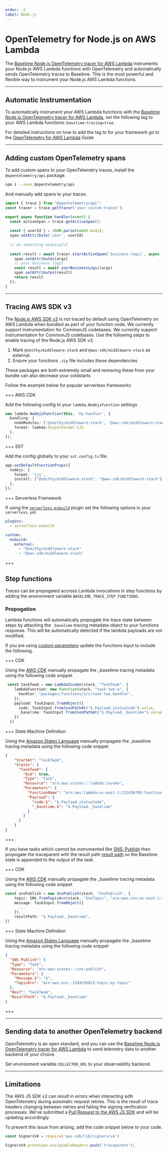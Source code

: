 ```yaml
---
order: -3
label: Node.js
---
```


# OpenTelemetry for Node.js on AWS Lambda

The [Baselime Node.js OpenTelemetry tracer for AWS Lambda](https://github.com/Baselime/lambda-node-opentelemetry) instruments your Node.js AWS Lambda functions with OpenTelemetry and automatically sends OpenTelemetry traces to Baselime. This is the most powerful and flexible way to instrument your Node.js AWS Lambda functions.

---

## Automatic Instrumentation

To automatically instrument your AWS Lambda functions with the [Baselime Node.js OpenTelemetry tracer for AWS Lambda](https://github.com/Baselime/lambda-node-opentelemetry), set the following tag to your AWS Lambda functions: `baselime:tracing=true`.


For detailed instructions on how to add the tag to for your framework go to the [OpenTelemetry for AWS Lambda](./index.md) Guide

---

## Adding custom OpenTelemetry spans

To add custom spans to your OpenTelemetry traces, install the `@opentelemetry/api` package.

```bash
npm i --save @opentelemetry/api
```

And manually add spans to your traces.

```javascript #
import { trace } from "@opentelemetry/api";
const tracer = trace.getTracer('your-custom-traces');

export async function handler(event) {
  const activeSpan = trace.getActiveSpan();
  
  const { userId } = JSON.parse(event.body);
  span.setAttribute('user', userId)
  
  // do something meaningful
  
  const result = await tracer.startActiveSpan(`business-logic`, async (span) => {
    span.setAttributes(args)
    // your business logic
    const result = await yourBusinessLogic(args)
    span.setAttributes(result)
    return result
  });
}

```

---

## Tracing AWS SDK v3

The [Node.js AWS SDK v3]([link](https://docs.aws.amazon.com/AWSJavaScriptSDK/v3/latest/)) is not traced by default using OpenTelemetry on AWS Lambda when bundled as part of your function code. We currently support instrumentation for CommonJS codebases. We currently support instrumentation for  CommonJS codebases. Use the following steps to enable tracing of the Node.js AWS SDK v3.

1. Mark `@smithy/middleware-stack` and `@aws-sdk/middleware-stack` as external.
2. Ensure your functions `.zip` file includes these dependencies

These packages are both extremely small and removing these from your bundle can also decrease your coldstarts

Follow the example below for popular serverless frameworks

+++ AWS CDK

Add the following config to your `lambda.NodejsFunction` settings

```typescript #
new lambda.NodejsFunction(this, 'my-handler', {
  bundling: {
    nodeModules: ['@smithy/middleware-stack', '@aws-sdk/middleware-stack'],
    format: lambda.OutputFormat.CJS
  },
});
```

+++ SST

Add the config globally to your `sst.config.ts` file.

```typescript #
app.setDefaultFunctionProps({
  nodejs: {
    format: 'cjs',
    install: ["@smithy/middleware-stack", "@aws-sdk/middleware-stack"]
  },
});
```

+++ Serverless Framework

If using the [`serverless-esbuild`]() plugin set the following options in your `serverless.yml`

```yaml #
plugins:
  - serverless-esbuild

custom:
  esbuild:
    external:
      - "@smithy/middleware-stack"
      - "@aws-sdk/middleware-stack"
```
+++

## Step functions

Traces can be propogated accross Lambda invocations in step functions by adding the environment variable `BASELIME_TRACE_STEP_FUNCTIONS`.

### Propogation

Lambda functions will automatically propogate the trace state between steps by attaching the `_baselime` tracing metadata object to your functions response. This will be automatically detected if the lambda payloads are not modified.

If you are using [custom parameters](https://docs.aws.amazon.com/step-functions/latest/dg/input-output-inputpath-params.html) update the functions input to include the following.

+++ CDK

Using the [AWS CDK](https://aws.amazon.com/cdk/) manually propagate the _baselime tracing metadata using the following code snippet

```ts #
 const taskTwoA = new LambdaInvoke(stack, "TaskTwoA", {
    lambdaFunction: new Function(stack, "task-two-a", {
      handler: "packages/functions/src/task-two.handler",
    }),
    payload: TaskInput.fromObject({
      code: TaskInput.fromJsonPathAt("$.Payload.statusCode").value,
      _baselime: TaskInput.fromJsonPathAt("$.Payload._baselime").value
    })
  })
```
+++ State Machine Definition

Using the [Amazon States Language](https://docs.aws.amazon.com/step-functions/latest/dg/concepts-amazon-states-language.html) manually propagate the _baselime tracing metadata using the following code snippet

```json #
{
    "StartAt": "TaskTwoA",
    "States": {
      "TaskTwoA": {
        "End": true,
        "Type": "Task",
        "Resource": "arn:aws:states:::lambda:invoke",
        "Parameters": {
          "FunctionName": "arn:aws:lambda:us-east-1:123456789:function:prod-state-machine-lambda-time",
          "Payload": {
            "code.$": "$.Payload.statusCode",
            "_baselime.$": "$.Payload._baselime"
          }
        }
      }
    }
}
```
+++

If you have tasks which cannot be instrumented like [SNS: Publish](https://docs.aws.amazon.com/step-functions/latest/dg/connect-sns.html) then propogate the traceparent with the result path [result path](https://docs.aws.amazon.com/step-functions/latest/dg/input-output-resultpath.html) so the Baselime state is appended to the output of the task.


+++ CDK

Using the [AWS CDK](https://aws.amazon.com/cdk/) manually propagate the _baselime tracing metadata using the following code snippet

```ts #
const snsPublish = new SnsPublish(stack, "SnsPublish", {
    topic: SNS.fromTopicArn(stack, "SnsTopic", "arn:aws:sns:us-east-1:123456789012:MyTopic"),
    message: TaskInput.fromObject({
      ...
    }),
    resultPath: "$.Payload._baselime",
})
```

+++ State Machine Definition

Using the [Amazon States Language](https://docs.aws.amazon.com/step-functions/latest/dg/concepts-amazon-states-language.html) manually propagate the _baselime tracing metadata using the following code snippet

```json #
{
  "SNS Publish": {
  "Type": "Task",
  "Resource": "arn:aws:states:::sns:publish",
  "Parameters": {
    "Message.$": "$",
    "TopicArn": "arn:aws:sns::1249256823:topic:my-topic"
  },
  "Next": "TaskTwoA",
  "ResultPath": "$.Payload._baselime"
}
```
+++

---

## Sending data to another OpenTelemetry backend

OpenTelemetry is an open standard, and you can use the [Baselime Node.js OpenTelemetry tracer for AWS Lambda](https://github.com/Baselime/lambda-node-opentelemetry) to send telemetry data to another backend of your choice.

Set environment variable `COLLECTOR_URL` to your observability backend.

---

## Limitations


The AWS JS SDK v2 can result in errors when interacting with OpenTelemetry during automatic request retries. This is the result of trace headers changing between retries and failing the signing verification processes. We've submitted a [Pull Request to the AWS JS SDK](https://github.com/aws/aws-sdk-js/issues/4472#issuecomment-1660786070) and will be updating accordingly. 

To prevent this issue from arising, add the code snippet below to your code.

```javascript #
const SignersV4 = require('aws-sdk/lib/signers/v4')

SignersV4.prototype.unsignableHeaders.push('traceparent');
```
